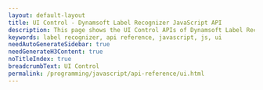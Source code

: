```yaml
---
layout: default-layout
title: UI Control - Dynamsoft Label Recognizer JavaScript API
description: This page shows the UI Control APIs of Dynamsoft Label Recognizer JavaScript SDK.
keywords: label recognizer, api reference, javascript, js, ui
needAutoGenerateSidebar: true
needGenerateH3Content: true
noTitleIndex: true
breadcrumbText: UI Control
permalink: /programming/javascript/api-reference/ui.html
---
```

